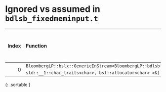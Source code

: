 # Ignored vs assumed in `bdlsb_fixedmeminput.t`

<script src="../sorttable.js"></script>

|   Index | Function                                                                                                                                                                                                                                      |   Difference in number of lines |   Function size difference in bytes |   Number of lines in assumed build | Number of bytes in assumed build   |   Number of lines in ignored build | Number of bytes in ignored build   |
|--------:|:----------------------------------------------------------------------------------------------------------------------------------------------------------------------------------------------------------------------------------------------|--------------------------------:|------------------------------------:|-----------------------------------:|:-----------------------------------|-----------------------------------:|:-----------------------------------|
|       0 | `BloombergLP::bslx::GenericInStream<BloombergLP::bdlsb::FixedMemInput>::getString(bsl::basic_string<char, std::__1::char_traits<char>, bsl::allocator<char> >&)` <sup>\[[Assumed](0-assume)\], \[[Ignored](0-none)\], \[[Diff](0.diff.html)\] |                               3 |                                   0 |                                640 | 4,242,816                          |                                640 | 4,242,816                          |
{: .sortable }
